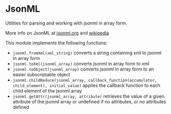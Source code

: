 # JsonML
Utilities for parsing and working with jsonml in array form.

More info on JsonML at [jsonml.org](http://jsonml.org/) and [wikipedia](http://en.wikipedia.org/wiki/JsonML)

This module implements the following functions:

- `jsonml.fromXml(xml_string)` converts a string containing xml to jsonml in array form
- `jsonml.toXml(jsonml_array)` converts jsonml in array form to xml
- `jsonml.toObject(jsonml_array)` converts jsonml in array form to an easier subscriptable object
- `jsonml.childReduce(jsonml_array, callback_function(accumulator, child_element), initial_value)` applies the callback function to each child element of the jsonml array
- `jsonml.getAttr(jsonml_array, attribute)` retrieves the value of a given attribute of the jsonml array or undefined if no attributes, or no attributes defined

